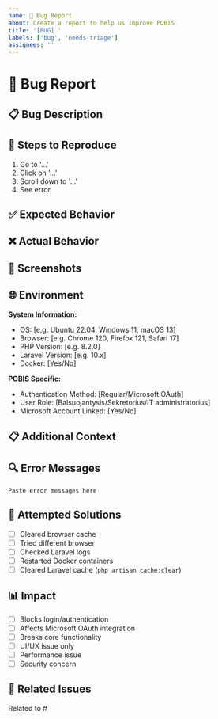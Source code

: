 ```yaml
---
name: 🐛 Bug Report
about: Create a report to help us improve POBIS
title: '[BUG] '
labels: ['bug', 'needs-triage']
assignees: ''
---
```


# 🐛 Bug Report

## 📋 Bug Description
<!-- A clear and concise description of what the bug is -->

## 🔄 Steps to Reproduce
1. Go to '...'
2. Click on '...'
3. Scroll down to '...'
4. See error

## ✅ Expected Behavior
<!-- A clear and concise description of what you expected to happen -->

## ❌ Actual Behavior
<!-- A clear and concise description of what actually happened -->

## 📸 Screenshots
<!-- If applicable, add screenshots to help explain your problem -->

## 🌐 Environment
**System Information:**
- OS: [e.g. Ubuntu 22.04, Windows 11, macOS 13]
- Browser: [e.g. Chrome 120, Firefox 121, Safari 17]
- PHP Version: [e.g. 8.2.0]
- Laravel Version: [e.g. 10.x]
- Docker: [Yes/No]

**POBIS Specific:**
- Authentication Method: [Regular/Microsoft OAuth]
- User Role: [Balsuojantysis/Sekretorius/IT administratorius]
- Microsoft Account Linked: [Yes/No]

## 📋 Additional Context
<!-- Add any other context about the problem here -->

## 🔍 Error Messages
<!-- Include any error messages, logs, or stack traces -->
```
Paste error messages here
```

## 🧪 Attempted Solutions
<!-- List any solutions you've already tried -->
- [ ] Cleared browser cache
- [ ] Tried different browser
- [ ] Checked Laravel logs
- [ ] Restarted Docker containers
- [ ] Cleared Laravel cache (`php artisan cache:clear`)

## 📊 Impact
<!-- How does this bug affect the system? -->
- [ ] Blocks login/authentication
- [ ] Affects Microsoft OAuth integration
- [ ] Breaks core functionality
- [ ] UI/UX issue only
- [ ] Performance issue
- [ ] Security concern

## 🔗 Related Issues
<!-- Link any related issues -->
Related to #

